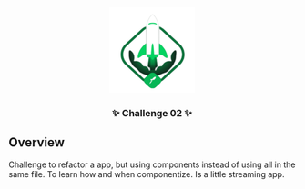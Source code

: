 <div align="center">
  <img src="https://raw.githubusercontent.com/tavareshenrique/ignite-reactjs/a11afefe824866f24dd3f9e1cc6e6e9530376ad1/%40assets/img/logo.svg" width="150" height="150">
  <h3>✨ Challenge 02 ✨</h3>
</div>

<div class="overview">
  <h2> Overview </h1>
  <p>Challenge to refactor a app, but using components instead of using all in the same file. To learn how and when componentize. Is a little streaming app.</p>
</div>
